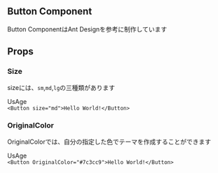 ## Button Component

Button ComponentはAnt Designを参考に制作しています

## Props

### Size
sizeには、`sm`,`md`,`lg`の三種類があります

UsAge  
`<Button size="md">Hello World!</Button>`
  
### OriginalColor
OriginalColorでは、自分の指定した色でテーマを作成することができます

UsAge  
`<Button OriginalColor="#7c3cc9">Hello World!</Button>`